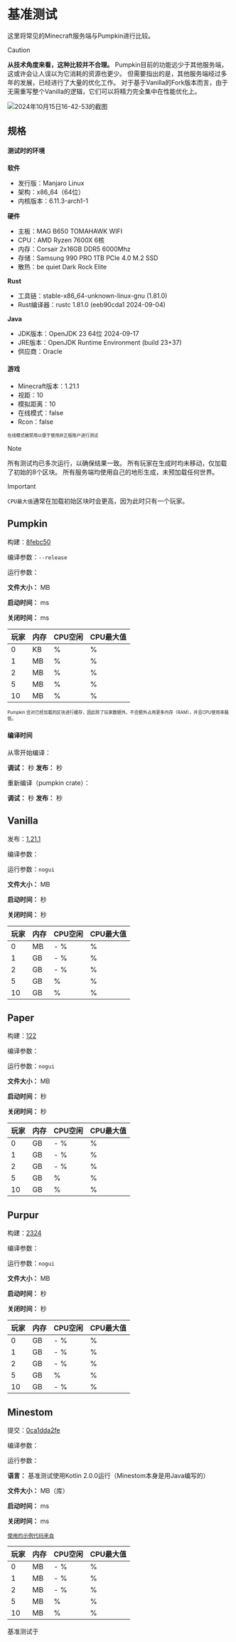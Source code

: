 # 基准测试

这里将常见的Minecraft服务端与Pumpkin进行比较。

> [!CAUTION]
> **从技术角度来看，这种比较并不合理。** Pumpkin目前的功能远少于其他服务端，这或许会让人误以为它消耗的资源也更少。
> 但需要指出的是，其他服务端经过多年的发展，已经进行了大量的优化工作。
> 对于基于Vanilla的Fork版本而言，由于无需重写整个Vanilla的逻辑，它们可以将精力完全集中在性能优化上。

![2024年10月15日16-42-53的截图](https://github.com/user-attachments/assets/e08fbb00-42fe-4479-a03b-11bb6886c91a)

## 规格

#### 测试时的环境

**软件**

- 发行版：Manjaro Linux
- 架构：x86_64（64位）
- 内核版本：6.11.3-arch1-1

**硬件**

- 主板：MAG B650 TOMAHAWK WIFI
- CPU：AMD Ryzen 7600X 6核
- 内存：Corsair 2x16GB DDR5 6000Mhz
- 存储：Samsung 990 PRO 1TB PCIe 4.0 M.2 SSD
- 散热：be quiet Dark Rock Elite

**Rust**

- 工具链：stable-x86_64-unknown-linux-gnu (1.81.0)
- Rust编译器：rustc 1.81.0 (eeb90cda1 2024-09-04)

**Java**

- JDK版本：OpenJDK 23 64位 2024-09-17
- JRE版本：OpenJDK Runtime Environment (build 23+37)
- 供应商：Oracle

#### 游戏

- Minecraft版本：1.21.1
- 视距：10
- 模拟距离：10
- 在线模式：false
- Rcon：false

<sub><sup>在线模式被禁用以便于使用非正版账户进行测试</sup></sub>

> [!NOTE]
> 所有测试均已多次运行，以确保结果一致。
> 所有玩家在生成时均未移动，仅加载了初始的8个区块。
> 所有服务端均使用自己的地形生成，未预加载任何世界。

> [!IMPORTANT]
> `CPU最大值`通常在加载初始区块时会更高，因为此时只有一个玩家。

## Pumpkin

构建：[8febc50](https://github.com/Snowiiii/Pumpkin/commit/8febc5035d5611558c13505b7724e6ca284e0ada)

编译参数：`--release`

运行参数：

**文件大小：** <FmtNum :n=12.3 />MB

**启动时间：** <FmtNum :n=8 />ms

**关闭时间：** <FmtNum :n=0 />ms

| 玩家 | 内存                    | CPU空闲            | CPU最大值             |
|----|-----------------------|------------------|--------------------|
| 0  | <FmtNum :n=392.2 />KB | <FmtNum :n=0 />% | <FmtNum :n=0 />%   |
| 1  | <FmtNum :n=24.9 />MB  | <FmtNum :n=0 />% | <FmtNum :n=4 />%   |
| 2  | <FmtNum :n=25.1 />MB  | <FmtNum :n=0 />% | <FmtNum :n=0.6 />% |
| 5  | <FmtNum :n=26 />MB    | <FmtNum :n=0 />% | <FmtNum :n=1 />%   |
| 10 | <FmtNum :n=27.1 />MB  | <FmtNum :n=0 />% | <FmtNum :n=1.5 />% |

<sub><sup>Pumpkin 会对已经加载的区块进行缓存，因此除了玩家数据外，不会额外占用更多内存（RAM），并且CPU使用率极低。</sup></sub>

#### 编译时间

从零开始编译：

**调试：** <FmtNum :n=10.35 />秒
**发布：** <FmtNum :n=38.40 />秒

重新编译（pumpkin crate）：

**调试：** <FmtNum :n=1.82 />秒
**发布：** <FmtNum :n=28.68 />秒

## Vanilla

发布：[1.21.1](https://piston-data.mojang.com/v1/objects/59353fb40c36d304f2035d51e7d6e6baa98dc05c/server.jar)

编译参数：

运行参数：`nogui`

**文件大小：** <FmtNum :n=51.6 />MB

**启动时间：** <FmtNum :n=7 />秒

**关闭时间：** <FmtNum :n=4 />秒

| 玩家 | 内存                   | CPU空闲                                    | CPU最大值             |
|----|----------------------|------------------------------------------|--------------------|
| 0  | <FmtNum n="860" />MB | <FmtNum n="0.1" /> - <FmtNum n="0.3" />% | <FmtNum n="51" />% |
| 1  | <FmtNum n="1.5" />GB | <FmtNum n="0.9" /> - <FmtNum n="1" />%   | <FmtNum n="41" />% |
| 2  | <FmtNum n="1.6" />GB | <FmtNum n="1" /> - <FmtNum n="1.1" />%   | <FmtNum n="10" />% |
| 5  | <FmtNum n="1.8" />GB | <FmtNum n="2" />%                        | <FmtNum n="20" />% |
| 10 | <FmtNum n="2.2" />GB | <FmtNum n="4" />%                        | <FmtNum n="24" />% |

## Paper

构建：[122](https://api.papermc.io/v2/projects/paper/versions/1.21.1/builds/122/downloads/paper-1.21.1-122.jar)

编译参数：

运行参数：`nogui`

**文件大小：** <FmtNum :n=49.4 />MB

**启动时间：** <FmtNum :n=7 />秒

**关闭时间：** <FmtNum :n=3 />秒

| 玩家 | 内存                  | CPU空闲                                  | CPU最大值            |
|----|---------------------|----------------------------------------|-------------------|
| 0  | <FmtNum :n=1.1 />GB | <FmtNum :n=0.2 /> - <FmtNum :n=0.3 />% | <FmtNum :n=36 />% |
| 1  | <FmtNum :n=1.7 />GB | <FmtNum :n=0.9 /> - <FmtNum :n=1.0 />% | <FmtNum :n=47 />% |
| 2  | <FmtNum :n=1.8 />GB | <FmtNum :n=1 /> - <FmtNum :n=1.1 />%   | <FmtNum :n=10 />% |
| 5  | <FmtNum :n=1.9 />GB | <FmtNum :n=1.5 />%                     | <FmtNum :n=15 />% |
| 10 | <FmtNum :n=2 />GB   | <FmtNum :n=3 />%                       | <FmtNum :n=20 />% |

## Purpur

构建：[2324](https://api.purpurmc.org/v2/purpur/1.21.1/2324/download)

编译参数：

运行参数：`nogui`

**文件大小：** <FmtNum :n=53.1 />MB

**启动时间：** <FmtNum :n=8 />秒

**关闭时间：** <FmtNum :n=4 />秒

| 玩家 | 内存                  | CPU空闲                                  | CPU最大值            |
|----|---------------------|----------------------------------------|-------------------|
| 0  | <FmtNum :n=1.4 />GB | <FmtNum :n=0.2 /> - <FmtNum :n=0.3 />% | <FmtNum :n=25 />% |
| 1  | <FmtNum :n=1.6 />GB | <FmtNum :n=0.7 /> - <FmtNum :n=1.0 />% | <FmtNum :n=35 />% |
| 2  | <FmtNum :n=1.7 />GB | <FmtNum :n=1.1 /> - <FmtNum :n=1.3 />% | <FmtNum :n=9 />%  |
| 5  | <FmtNum :n=1.9 />GB | <FmtNum :n=1.6 />%                     | <FmtNum :n=20 />% |
| 10 | <FmtNum :n=2.2 />GB | <FmtNum :n=2 /> - <FmtNum :n=2.5 />%   | <FmtNum :n=26 />% |

## Minestom

提交：[0ca1dda2fe](https://github.com/Minestom/Minestom/commit/0ca1dda2fe11390a1b89a228bbe7bf78fefc73e1)

编译参数：

运行参数：

**语言：** 基准测试使用Kotlin 2.0.0运行（Minestom本身是用Java编写的）

**文件大小：** <FmtNum :n=2.8 />MB（库）

**启动时间：** <FmtNum :n=310 />ms

**关闭时间：** <FmtNum :n=0 />ms

<sub>[使用的示例代码来自](https://minestom.net/docs/setup/your-first-server)</sub>

| 玩家 | 内存                  | CPU空闲                                  | CPU最大值           |
|----|---------------------|----------------------------------------|------------------|
| 0  | <FmtNum :n=228 />MB | <FmtNum :n=0.1 /> - <FmtNum :n=0.3 />% | <FmtNum :n=1 />% |
| 1  | <FmtNum :n=365 />MB | <FmtNum :n=0.9 /> - <FmtNum :n=1.0 />% | <FmtNum :n=5 />% |
| 2  | <FmtNum :n=371 />MB | <FmtNum :n=1 /> - <FmtNum :n=1.1 />%   | <FmtNum :n=4 />% |
| 5  | <FmtNum :n=390 />MB | <FmtNum :n=1.0 />%                     | <FmtNum :n=6 />% |
| 10 | <FmtNum :n=421 />MB | <FmtNum :n=3 />%                       | <FmtNum :n=9 />% |

基准测试于<FmtDateTime :d="new Date('2024-10-15T16:34Z')" />